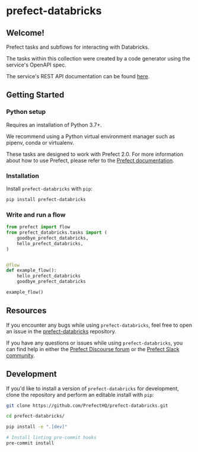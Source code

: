 # prefect-databricks

## Welcome!

Prefect tasks and subflows for interacting with Databricks.

The tasks within this collection were created by a code generator using the service's OpenAPI spec.

The service's REST API documentation can be found [here](https://docs.databricks.com/dev-tools/api/index.html).

## Getting Started

### Python setup

Requires an installation of Python 3.7+.

We recommend using a Python virtual environment manager such as pipenv, conda or virtualenv.

These tasks are designed to work with Prefect 2.0. For more information about how to use Prefect, please refer to the [Prefect documentation](https://orion-docs.prefect.io/).

### Installation

Install `prefect-databricks` with `pip`:

```bash
pip install prefect-databricks
```

### Write and run a flow

```python
from prefect import flow
from prefect_databricks.tasks import (
    goodbye_prefect_databricks,
    hello_prefect_databricks,
)


@flow
def example_flow():
    hello_prefect_databricks
    goodbye_prefect_databricks

example_flow()
```

## Resources

If you encounter any bugs while using `prefect-databricks`, feel free to open an issue in the [prefect-databricks](https://github.com/PrefectHQ/prefect-databricks) repository.

If you have any questions or issues while using `prefect-databricks`, you can find help in either the [Prefect Discourse forum](https://discourse.prefect.io/) or the [Prefect Slack community](https://prefect.io/slack).

## Development

If you'd like to install a version of `prefect-databricks` for development, clone the repository and perform an editable install with `pip`:

```bash
git clone https://github.com/PrefectHQ/prefect-databricks.git

cd prefect-databricks/

pip install -e ".[dev]"

# Install linting pre-commit hooks
pre-commit install
```
